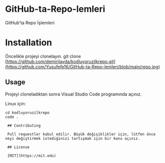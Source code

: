 # GitHub-ta-Repo-lemleri
GitHub'ta Repo İşlemleri
# Installation
Öncelikle projeyi clonelayın. 
git clone [https://github.com/demirilayda/kodluyoruzilkrepo.git](https://github.com/Yusufefe16/GitHub-ta-Repo-lemleri/blob/main/repo.jpg)

## Usage

Projeyi cloneladıktan sonra Visual Studio Code programında açınız.

Linux için:

```linux
cd kodluyoruzilkrepo
code .

 ## Contributing

 Pull requestler kabul edilir. Büyük değişiklikler için, lütfen önce neyi değiştirmek istediğinizi tartışmak için bir konu açınız.

 ## License

 [MIT](https://mit.edu)



